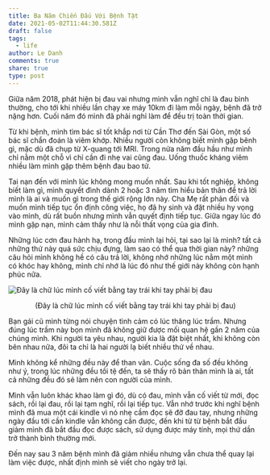 ```yaml
---
title: Ba Năm Chiến Đấu Với Bệnh Tật
date: 2021-05-02T11:44:30.581Z
draft: false
tags:
  - life
author: Le Danh
comments: true
share: true
type: post
---
```

Giữa năm 2018, phát hiện bị đau vai nhưng mình vẫn nghĩ chỉ là đau bình thường, cho tới khi nhiều lần chạy xe máy 10km đi làm mỗi ngày, bệnh đã trở nặng hơn. Cuối năm đó mình đã phải nghỉ làm để đều trị toàn thời gian.

Từ khi bệnh, mình tìm bác sĩ tốt khắp nơi từ Cần Thơ đến Sài Gòn, một số bác sĩ chẩn đoán là viêm khớp. Nhiều người còn không biết mình gặp bênh gì, mặc dù đã chụp từ X-quang tới MRI. Trong nửa năm đầu hầu như mình chỉ nằm một chỗ vì chỉ cần đi nhẹ vai cũng đau. Uống thuốc kháng viêm nhiều làm mình gặp thêm bệnh đau bao tử.

Tai nạn đến với mình lúc không mong muốn nhất. Sau khi tốt nghiệp, không biết làm gì, mình quyết đình dành 2 hoặc 3 năm tìm hiểu bản thân để trả lời mình là ai và muốn gì trong thế giới rộng lớn này. Cha Mẹ rất phản đối và muốn mình tiếp tục ổn định công việc, họ đã hy sinh và đặt nhiều hy vọng vào mình, dù rất buồn nhưng mình vẫn quyết định tiếp tục. Giữa ngay lúc đó mình gặp nạn, mình cảm thấy như là nỗi thất vọng của gia đình.

Những lúc cơn đau hành hạ, trong đầu mình lại hỏi, tại sao lại là mình? tất cả những thứ này quá sức chịu đựng, làm sao có thể qua thời gian này? những câu hỏi mình không hề có câu trả lời, không nhớ những lúc nằm một mình có khóc hay không, mình chỉ nhớ là lúc đó như thế giới này không còn hạnh phúc nữa.

![Đây là chữ lúc mình cố viết bằng tay trái khi tay phải bị đau](/uploads/cropedversion.jpg "Đây là chữ lúc mình cố viết bằng tay trái khi tay phải bị đau")

<div align="center">(Đây là chữ lúc mình cố viết bằng tay trái khi tay phải bị đau)</div>

Bạn gái cũ mình từng nói chuyện tình cảm có lúc thăng lúc trầm. Nhưng đúng lúc trầm này bọn mình đã không giữ được mối quan hệ gần 2 năm của chúng mình. Khi người ta yêu nhau, người kia là đặt biệt nhất, khi không còn bên nhau nữa, đôi ta chỉ là hai người lạ biết nhiều thứ về nhau.

Mình không kể những đều này để than vãn. Cuộc sống đa số đều không như ý, trong lúc những đều tồi tệ đến, ta sẽ thấy rõ bản thân mình là ai, tất cả những đều đó sẽ làm nên con người của mình.

Mình vẫn luôn khác khao làm gì đó, dù có đau, mình vẫn cố viết từ mới, đọc sách, rồi lại đau, rồi lại tạm nghĩ, rồi lại tiếp tục. Vẫn nhớ trước khi nghĩ bệnh mình đã mua một cái kindle vì nó nhẹ cầm đọc sẽ đỡ đau tay, nhưng những ngày đầu tới cần kindle vẫn không cần được, đến khi từ từ bệnh bắt đầu giảm mình đã bắt đầu đọc được sách, sử dụng được máy tính, mọi thứ dần trở thành bình thường mới.

Đến nay sau 3 năm bệnh mình đã giảm nhiều nhưng vẫn chưa thể quay lại làm việc được, nhất định mình sẽ viết cho ngày trở lại.